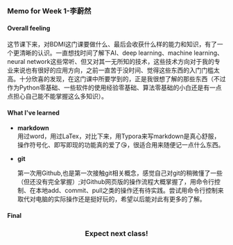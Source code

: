 ### Memo for Week 1-李蔚然

#### Overall feeling

​	这节课下来，对BDMI这门课要做什么、最后会收获什么样的能力和知识，有了一个更清晰的认识。一直想找时间了解下AI、deep learning、machine learning、neural network这些常听、但又对其一无所知的技术，这些技术方向对于我的专业来说也有很好的应用方向，之前一直苦于没时间、觉得这些东西的入门门槛太高。十分欣喜的发现，在这门课中所要学到的，正是我很想了解的那些东西（不过作为Python零基础、一些软件的使用经验零基础、算法零基础的小白还是有一点点担心自己能不能掌握这么多知识）。

#### What I've learned

- **markdown**  
  	用过word，用过LaTex，对比下来，用Typora来写markdown是真心舒服，操作符号化、即写即现的功能真的爱了:kissing_heart:，很适合用来随便记一点什么东西。

- **git**

  ​	第一次用Github,也是第一次接触git相关概念，感觉自己对git的稍微懂了一些（但还没有完全掌握）;对Github网页版的操作流程大概掌握了，用命令行控制、在本地add、commit、pull之类的操作还有待实践。尝试用命令行控制来取代对电脑的实际操作还是挺好玩的，希望以后能对此有更多的了解。

#### Final

<center><h3>Expect next class!</h3></center>
